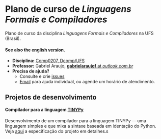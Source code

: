 # Plano de curso de *Linguagens Formais e Compiladores*

Plano de curso da disciplina *Linguagens Formais e Compiladores* na UFS (Brasil).
#### See also the [english version](README.en.md).

* **Disciplina:** [Comp0207, Dcomp/UFS](https://www.sigaa.ufs.br/sigaa/public/curso/turmas.jsf?lc=pt_BR&id=320120)
* **Professor:** Gabriel Araujo, [**gabrielaraujof** at *outlook.com.br*](mailto:gabrielaraujof@outlook.com.br)
* **Precisa de ajuda?**
   * Consulte e crie [issues](https://github.com/ufs-comp0207-2014-1/syllabus/issues)
   * [Email](mailto:gabrielaraujof@outlook.com.br) para ajuda individual, ou agende um horário de atendimento.

## Projetos de desenvolvimento

#### Compilador para a linguagem [TINYPy](assignments\final-project\TINYPy.md)

Desenvolvimento de um compilador para a linguagem TINYPy &mdash; uma linguagem simples e que mixa a sintaxe baseada em identação do Python. Veja [aqui]() a especificação do projeto em detalhes.s 
